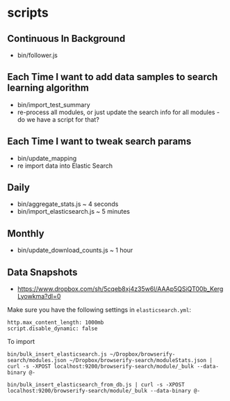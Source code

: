 scripts
=======

## Continuous In Background

* bin/follower.js

## Each Time I want to add data samples to search learning algorithm

* bin/import_test_summary
* re-process all modules, or just update the search info for all modules - do we have a script for that?

## Each Time I want to tweak search params

* bin/update_mapping
* re import data into Elastic Search

## Daily

* bin/aggregate_stats.js ~ 4 seconds
* bin/import_elasticsearch.js ~ 5 minutes

## Monthly

* bin/update_download_counts.js ~ 1 hour

## Data Snapshots

* <https://www.dropbox.com/sh/5cqeb8xj4z35w6l/AAAp5QSiQT00b_KergLyowkma?dl=0>

Make sure you have the following settings in `elasticsearch.yml`:

```
http.max_content_length: 1000mb
script.disable_dynamic: false
```

To import 

```
bin/bulk_insert_elasticsearch.js ~/Dropbox/browserify-search/modules.json ~/Dropbox/browserify-search/moduleStats.json | curl -s -XPOST localhost:9200/browserify-search/module/_bulk --data-binary @-
```

```
bin/bulk_insert_elasticsearch_from_db.js | curl -s -XPOST localhost:9200/browserify-search/module/_bulk --data-binary @-
```